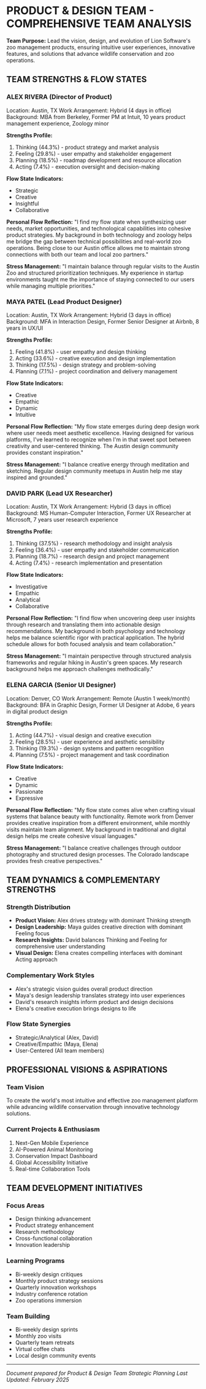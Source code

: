 # PRODUCT & DESIGN TEAM - COMPREHENSIVE TEAM ANALYSIS

**Team Purpose:** Lead the vision, design, and evolution of Lion Software's zoo management products, ensuring intuitive user experiences, innovative features, and solutions that advance wildlife conservation and zoo operations.

## TEAM STRENGTHS & FLOW STATES

### ALEX RIVERA (Director of Product)
Location: Austin, TX
Work Arrangement: Hybrid (4 days in office)
Background: MBA from Berkeley, Former PM at Intuit, 10 years product management experience, Zoology minor

**Strengths Profile:**
1. Thinking (44.3%) - product strategy and market analysis
2. Feeling (29.8%) - user empathy and stakeholder engagement
3. Planning (18.5%) - roadmap development and resource allocation
4. Acting (7.4%) - execution oversight and decision-making

**Flow State Indicators:**
- Strategic
- Creative
- Insightful
- Collaborative

**Personal Flow Reflection:**
"I find my flow state when synthesizing user needs, market opportunities, and technological capabilities into cohesive product strategies. My background in both technology and zoology helps me bridge the gap between technical possibilities and real-world zoo operations. Being close to our Austin office allows me to maintain strong connections with both our team and local zoo partners."

**Stress Management:**
"I maintain balance through regular visits to the Austin Zoo and structured prioritization techniques. My experience in startup environments taught me the importance of staying connected to our users while managing multiple priorities."

### MAYA PATEL (Lead Product Designer)
Location: Austin, TX
Work Arrangement: Hybrid (3 days in office)
Background: MFA in Interaction Design, Former Senior Designer at Airbnb, 8 years in UX/UI

**Strengths Profile:**
1. Feeling (41.8%) - user empathy and design thinking
2. Acting (33.6%) - creative execution and design implementation
3. Thinking (17.5%) - design strategy and problem-solving
4. Planning (7.1%) - project coordination and delivery management

**Flow State Indicators:**
- Creative
- Empathic
- Dynamic
- Intuitive

**Personal Flow Reflection:**
"My flow state emerges during deep design work where user needs meet aesthetic excellence. Having designed for various platforms, I've learned to recognize when I'm in that sweet spot between creativity and user-centered thinking. The Austin design community provides constant inspiration."

**Stress Management:**
"I balance creative energy through meditation and sketching. Regular design community meetups in Austin help me stay inspired and grounded."

### DAVID PARK (Lead UX Researcher)
Location: Austin, TX
Work Arrangement: Hybrid (3 days in office)
Background: MS Human-Computer Interaction, Former UX Researcher at Microsoft, 7 years user research experience

**Strengths Profile:**
1. Thinking (37.5%) - research methodology and insight analysis
2. Feeling (36.4%) - user empathy and stakeholder communication
3. Planning (18.7%) - research design and project management
4. Acting (7.4%) - research implementation and presentation

**Flow State Indicators:**
- Investigative
- Empathic
- Analytical
- Collaborative

**Personal Flow Reflection:**
"I find flow when uncovering deep user insights through research and translating them into actionable design recommendations. My background in both psychology and technology helps me balance scientific rigor with practical application. The hybrid schedule allows for both focused analysis and team collaboration."

**Stress Management:**
"I maintain perspective through structured analysis frameworks and regular hiking in Austin's green spaces. My research background helps me approach challenges methodically."

### ELENA GARCIA (Senior UI Designer)
Location: Denver, CO
Work Arrangement: Remote (Austin 1 week/month)
Background: BFA in Graphic Design, Former UI Designer at Adobe, 6 years in digital product design

**Strengths Profile:**
1. Acting (44.7%) - visual design and creative execution
2. Feeling (28.5%) - user experience and aesthetic sensibility
3. Thinking (19.3%) - design systems and pattern recognition
4. Planning (7.5%) - project management and task coordination

**Flow State Indicators:**
- Creative
- Dynamic
- Passionate
- Expressive

**Personal Flow Reflection:**
"My flow state comes alive when crafting visual systems that balance beauty with functionality. Remote work from Denver provides creative inspiration from a different environment, while monthly visits maintain team alignment. My background in traditional and digital design helps me create cohesive visual languages."

**Stress Management:**
"I balance creative challenges through outdoor photography and structured design processes. The Colorado landscape provides fresh creative perspectives."

## TEAM DYNAMICS & COMPLEMENTARY STRENGTHS

### Strength Distribution
- **Product Vision:** Alex drives strategy with dominant Thinking strength
- **Design Leadership:** Maya guides creative direction with dominant Feeling focus
- **Research Insights:** David balances Thinking and Feeling for comprehensive user understanding
- **Visual Design:** Elena creates compelling interfaces with dominant Acting approach

### Complementary Work Styles
- Alex's strategic vision guides overall product direction
- Maya's design leadership translates strategy into user experiences
- David's research insights inform product and design decisions
- Elena's creative execution brings designs to life

### Flow State Synergies
- Strategic/Analytical (Alex, David)
- Creative/Empathic (Maya, Elena)
- User-Centered (All team members)

## PROFESSIONAL VISIONS & ASPIRATIONS

### Team Vision
To create the world's most intuitive and effective zoo management platform while advancing wildlife conservation through innovative technology solutions.

### Current Projects & Enthusiasm
1. Next-Gen Mobile Experience
2. AI-Powered Animal Monitoring
3. Conservation Impact Dashboard
4. Global Accessibility Initiative
5. Real-time Collaboration Tools

## TEAM DEVELOPMENT INITIATIVES

### Focus Areas
- Design thinking advancement
- Product strategy enhancement
- Research methodology
- Cross-functional collaboration
- Innovation leadership

### Learning Programs
- Bi-weekly design critiques
- Monthly product strategy sessions
- Quarterly innovation workshops
- Industry conference rotation
- Zoo operations immersion

### Team Building
- Bi-weekly design sprints
- Monthly zoo visits
- Quarterly team retreats
- Virtual coffee chats
- Local design community events

---

*Document prepared for Product & Design Team Strategic Planning*
*Last Updated: February 2025*